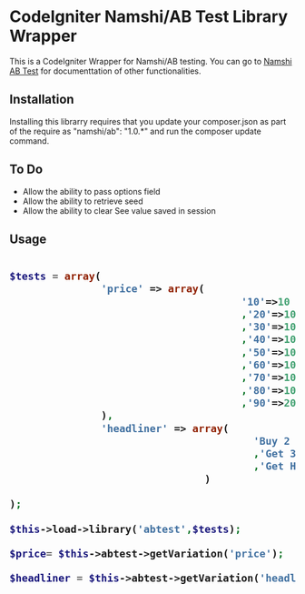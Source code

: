<h1>CodeIgniter Namshi/AB Test Library Wrapper</h1>
<p>This is a CodeIgniter Wrapper for Namshi/AB testing.  You can go to <a href="https://github.com/namshi/AB" >Namshi AB Test</a> for documenttation of other functionalities.
</p>
<h2>Installation</h2>
<p>
Installing this librarry requires that you update your composer.json as part of the require as "namshi/ab": "1.0.*" and run the composer update command. 
</p>
<h2>To Do</h2>
<ul>
<li>Allow the ability to pass options field</li>
<li>Allow the ability to retrieve seed</li>
<li>Allow the ability to clear See value saved in session</li>
</ul>

<h2>Usage</2>

    
```php

$tests = array(
               'price' => array(
                                      '10'=>10 // runs 10% of the time
                                      ,'20'=>10
                                      ,'30'=>10
                                      ,'40'=>10
                                      ,'50'=>10
                                      ,'60'=>10
                                      ,'70'=>10
                                      ,'80'=>10
                                      ,'90'=>20 //runs 20% of the time
               ),
               'headliner' => array( 
                                        'Buy 2 and get 1 Free'=>33 //runs 33% of the time
                                        ,'Get 33% Off your second or more purchases'=>34 //runs 34% of the time
                                        ,'Get Half Off!'=>33
                                )
   
);

$this->load->library('abtest',$tests);

$price= $this->abtest->getVariation('price');

$headliner = $this->abtest->getVariation('headliner');
                        
     
     
     
  
```


